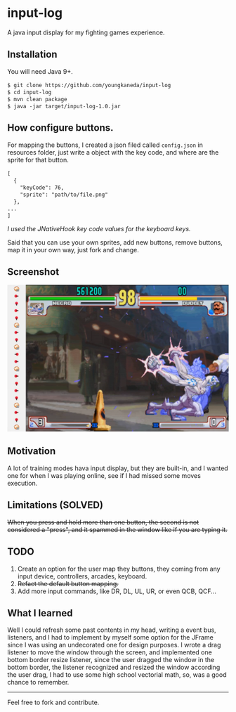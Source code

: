 # input-log
A java input display for my fighting games experience.

## Installation
You will need Java 9+.

```
$ git clone https://github.com/youngkaneda/input-log
$ cd input-log
$ mvn clean package
$ java -jar target/input-log-1.0.jar
```

## How configure buttons.

For mapping the buttons, I created a json filed called ``config.json`` in resources folder, just write a object with the key code, and where are the sprite for that button.
```
[
  {
    "keyCode": 76,
    "sprite": "path/to/file.png"
  },
...
]
```
*I used the JNativeHook key code values for the keyboard keys.*

Said that you can use your own sprites, add new buttons, remove buttons, map it in your own way, just fork and change.

## Screenshot
![screenshot](ss.png)

## Motivation
A lot of training modes hava input display, but they are built-in, and I wanted one for when I was playing online, see if I had missed some moves execution.

## Limitations (SOLVED)
~~When you press and hold more than one button, the second is not considered a "press", and it spammed in the window like if you are typing it.~~

## TODO
1. Create an option for the user map they buttons, they coming from any input device, controllers, arcades, keyboard.
2. ~~Refact the default button mapping.~~
3. Add more input commands, like DR, DL, UL, UR, or even QCB, QCF...

## What I learned
Well I could refresh some past contents in my head, writing a event bus, listeners, and I had to implement by myself some option for the JFrame since I was using an undecorated one for design purposes. I wrote a drag listener to move the window through the screen, and implemented one bottom border resize listener, since the user dragged the window in the bottom border, the listener recognized and resized the window according the user drag, I had to use some high school vectorial math, so, was a good chance to remember.

---
Feel free to fork and contribute.
